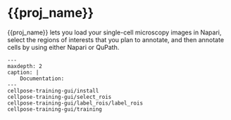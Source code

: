 # {{proj_name}}

[comment]: <> (Tool to manually annotate single-cell microscopy images and train a custom Cellpose model.  )

{{proj_name}} lets you load your single-cell microscopy images in Napari, select the regions of interests that you plan to annotate, and then annotate cells by using either Napari or QuPath.  


```{toctree}
---
maxdepth: 2
caption: |
    Documentation:
---
cellpose-training-gui/install
cellpose-training-gui/select_rois
cellpose-training-gui/label_rois/label_rois
cellpose-training-gui/training
```
